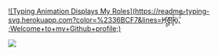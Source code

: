 [![Typing Animation Displays My Roles](https://readme-typing-svg.herokuapp.com?color=%2336BCF7&lines=H҉͙̤͍e̡͓̽l͆̕l̬̯ͯ͟o̞͘,̜̾͒͝ ;Welcome+to+my+Github+profile;)](https://git.io/typing-svg)


![](https://komarev.com/ghpvc/?username=bionicreject&label=TIMES+STALKED&style=for-the-badge)
